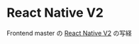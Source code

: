 # React Native V2

Frontend master の [React Native V2](https://kadikraman.github.io/react-native-v2) の写経


